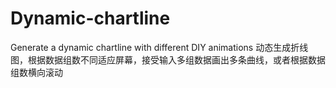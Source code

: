# Dynamic-chartline
Generate a dynamic chartline with different DIY animations 动态生成折线图，根据数据组数不同适应屏幕，接受输入多组数据画出多条曲线，或者根据数据组数横向滚动
